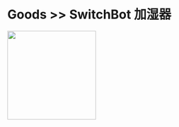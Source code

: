 # Goods >> SwitchBot 加湿器

<img src="https://res.cloudinary.com/silverbirder/image/upload/v1614431785/silver-birder.github.io/purchases/switch_bot_humidifier.jpg" style="width: 200px"/>